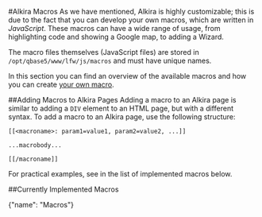 [howto]: /sampleapp/#/alkiradocs/Macros\_HOWTO

#Alkira Macros
As we have mentioned, Alkira is highly customizable; this is due to the fact that you can develop your own macros, which are written in _JavaScript_.
These macros can have a wide range of usage, from highlighting code and showing a Google map, to adding a Wizard.

The macro files themselves (JavaScript files) are stored in `/opt/qbase5/www/lfw/js/macros` and must have unique names.

In this section you can find an overview of the available macros and how you can create [your own macro][howto].


##Adding Macros to Alkira Pages
Adding a macro to an Alkira page is similar to adding a `DIV` element to an HTML page, but with a different syntax.
To add a macro to an Alkira page, use the following structure:

    [[<macroname>: param1=value1, param2=value2, ...]]
    
    ...macrobody...
    
    [[/macroname]]
    
For practical examples, see in the list of implemented macros below.


##Currently Implemented Macros

<div class="macro macro_include">{"name": "Macros"}</div>

